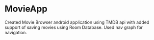 # MovieApp
Created Movie Browser android application using TMDB api with added support of saving movies using Room Database.
Used nav graph for navigation.
